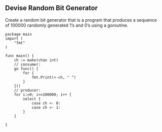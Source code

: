 ## Devise Random Bit Generator

Create a random bit generator that is a program that produces a sequence of 100000 randomly generated 1’s and 0’s using a goroutine.

```golang
package main
import (
	"fmt"
)

func main() {
	ch := make(chan int)
	// consumer:
	go func() {
		for {
			fmt.Print(<-ch, " ")
		}
	}()
	// producer:
	for i:=0; i<=100000; i++ {
		select {
			case ch <- 0: 
			case ch <- 1:
		}
	}

}
```
